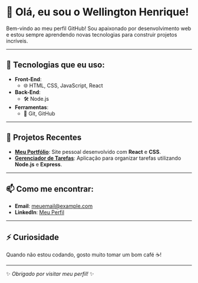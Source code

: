 # 👋 Olá, eu sou o Wellington Henrique!

Bem-vindo ao meu perfil GitHub! Sou apaixonado por desenvolvimento web e estou sempre aprendendo novas tecnologias para construir projetos incríveis.

---

## 🚀 Tecnologias que eu uso:
- **Front-End**: 
  - 🌐 HTML, CSS, JavaScript, React
- **Back-End**:
  - 🛠️ Node.js
- **Ferramentas**:
  - 🔧 Git, GitHub

---

## 📂 Projetos Recentes
- **[Meu Portfólio](https://github.com/Wellingtonhenrique270/portfolio)**: Site pessoal desenvolvido com **React** e **CSS**.
- **[Gerenciador de Tarefas](https://github.com/Wellingtonhenrique270/task-manager)**: Aplicação para organizar tarefas utilizando **Node.js** e **Express**.

---

## 📫 Como me encontrar:
- **Email**: [meuemail@example.com](mailto:wellingtonhenrique270@gmail.com)
- **LinkedIn**: [Meu Perfil](https://www.linkedin.com/in/wellington-henrique-b5a026224/)


---

## ⚡ Curiosidade
Quando não estou codando, gosto muito tomar um bom café ☕!

---

✨ *Obrigado por visitar meu perfil!* ✨
